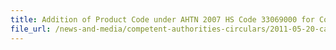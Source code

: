 ```yaml
---
title: Addition of Product Code under AHTN 2007 HS Code 33069000 for Cosmetic Products 
file_url: /news-and-media/competent-authorities-circulars/2011-05-20-ca2.pdf
---
```

